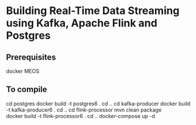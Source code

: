 # Building Real-Time Data Streaming using Kafka, Apache Flink and Postgres

## 


## Prerequisites
docker
MEOS

## To compile
cd postgres
docker build -t postgres6 .
cd ..
cd kafka-producer
docker build -t kafka-producer6 .
cd ..
cd flink-processor
mvn clean package  
docker build -t flink-processor6 .
cd ..
docker-compose up -d 